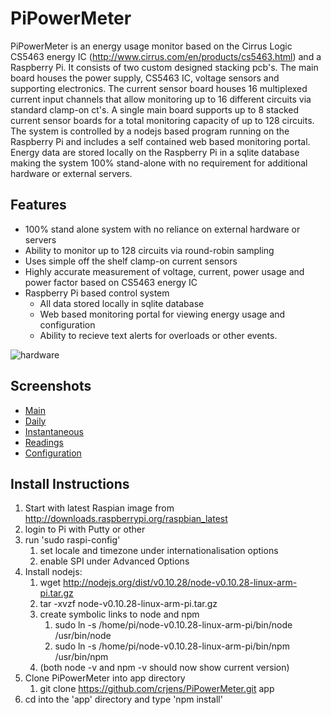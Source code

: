 PiPowerMeter
=====

PiPowerMeter is an energy usage monitor based on the Cirrus Logic CS5463 energy IC (http://www.cirrus.com/en/products/cs5463.html) and a Raspberry Pi.  It consists of two custom designed stacking pcb's.  The main board houses the power supply, CS5463 IC, voltage sensors and supporting electronics.  The current sensor board houses 16 multiplexed current input channels that allow monitoring up to 16 different circuits via standard clamp-on ct's.  A single main board supports up to 8 stacked current sensor boards for a total monitoring capacity of up to 128 circuits.
The system is controlled by a nodejs based program running on the Raspberry Pi and includes a self contained web based monitoring portal.  Energy data are stored locally on the Raspberry Pi in a sqlite database making the system 100% stand-alone with no requirement for additional hardware or external servers.



Features
--------
 - 100% stand alone system with no reliance on external hardware or servers
 - Ability to monitor up to 128 circuits via round-robin sampling
 - Uses simple off the shelf clamp-on current sensors
 - Highly accurate measurement of voltage, current, power usage and power factor based on CS5463 energy IC
 - Raspberry Pi based control system
   * All data stored locally in sqlite database
   * Web based monitoring portal for viewing energy usage and configuration
   * Ability to recieve text alerts for overloads or other events.
 

 ![hardware](https://raw.githubusercontent.com/crjens/PiPowerMeter/master/Documentation/boards.jpg)

Screenshots
-----------
- [Main](https://raw.githubusercontent.com/crjens/PiPowerMeter/master/Documentation/main.png)
- [Daily](https://raw.githubusercontent.com/crjens/PiPowerMeter/master/Documentation/graph.png)
- [Instantaneous](https://raw.githubusercontent.com/crjens/PiPowerMeter/master/Documentation/instant.png)
- [Readings](https://raw.githubusercontent.com/crjens/PiPowerMeter/master/Documentation/readings.png)
- [Configuration](https://raw.githubusercontent.com/crjens/PiPowerMeter/master/Documentation/config.png)



Install Instructions
--------------------
1. Start with latest Raspian image from http://downloads.raspberrypi.org/raspbian_latest
2. login to Pi with Putty or other 
3. run 'sudo raspi-config' 
	1. set locale and timezone under internationalisation options
	2. enable SPI under Advanced Options
4. Install nodejs:
	1.	wget http://nodejs.org/dist/v0.10.28/node-v0.10.28-linux-arm-pi.tar.gz
	2.	tar -xvzf node-v0.10.28-linux-arm-pi.tar.gz
	3.  create symbolic links to node and npm
		1.	sudo ln -s /home/pi/node-v0.10.28-linux-arm-pi/bin/node /usr/bin/node
		2.	sudo ln -s /home/pi/node-v0.10.28-linux-arm-pi/bin/npm /usr/bin/npm
	4. (both node -v and npm -v should now show current version)
6. Clone PiPowerMeter into app directory
	1. git clone https://github.com/crjens/PiPowerMeter.git app
7. cd into the 'app' directory and type 'npm install'

